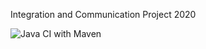 Integration and Communication Project 2020

![Java CI with Maven](https://github.com/Papertray/iac/workflows/Java%20CI%20with%20Maven/badge.svg?branch=dev)
